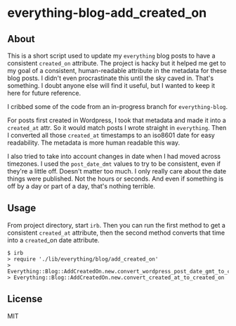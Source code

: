 # everything-blog-add_created_on

## About

This is a short script used to update my `everything` blog posts to have a consistent `created_on` attribute. The project is hacky but it helped me get to my goal of a consistent, human-readable attribute in the metadata for these blog posts. I didn't even procrastinate this until the sky caved in. That's something. I doubt anyone else will find it useful, but I wanted to keep it here for future reference.

I cribbed some of the code from an in-progress branch for `everything-blog`.

For posts first created in Wordpress, I took that metadata and made it into a `created_at` attr. So it would match posts I wrote straight in `everything`. Then I converted all those `created_at` timestamps to an iso8601 date for easy readability. The metadata is more human readable this way.

I also tried to take into account changes in date when I had moved across timezones. I used the `post_date_dmt` values to try to be consistent, even if they're a little off. Doesn't matter too much. I only really care about the date things were published. Not the hours or seconds. And even if something is off by a day or part of a day, that's nothing terrible.

## Usage

From project directory, start `irb`. Then you can run the first method to get a consistent `created_at` attribute, then the second method converts that time into a `created`_on date attribute.

```
$ irb
> require './lib/everything/blog/add_created_on'
> Everything::Blog::AddCreatedOn.new.convert_wordpress_post_date_gmt_to_created_at
> Everything::Blog::AddCreatedOn.new.convert_created_at_to_created_on
```

## License

MIT

